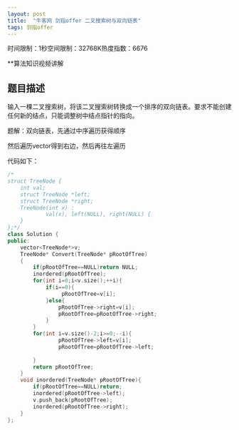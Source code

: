 ```yaml
---
layout: post
title:  "牛客网 剑指offer 二叉搜索树与双向链表"
tags: 剑指offer
---
```

时间限制：1秒空间限制：32768K热度指数：6676

**算法知识视频讲解

## 题目描述

输入一棵二叉搜索树，将该二叉搜索树转换成一个排序的双向链表。要求不能创建任何新的结点，只能调整树中结点指针的指向。



题解：双向链表，先通过中序遍历获得顺序

然后遍历vector得到右边，然后再往左遍历

代码如下：

```c++
/*
struct TreeNode {
	int val;
	struct TreeNode *left;
	struct TreeNode *right;
	TreeNode(int x) :
			val(x), left(NULL), right(NULL) {
	}
};*/
class Solution {
public:
    vector<TreeNode*>v;
    TreeNode* Convert(TreeNode* pRootOfTree)
    {
        if(pRootOfTree==NULL)return NULL;    
        inordered(pRootOfTree);
        for(int i=0;i<v.size();++i){
            if(i==0){
                 pRootOfTree=v[i];
            }else{
                pRootOfTree->right=v[i];
                pRootOfTree=pRootOfTree->right;
            }
        }
        for(int i=v.size()-2;i>=0;--i){
                pRootOfTree->left=v[i];
                pRootOfTree=pRootOfTree->left;
            
        }
        return pRootOfTree;
    }
    void inordered(TreeNode* pRootOfTree){
        if(pRootOfTree==NULL)return;
        inordered(pRootOfTree->left);
        v.push_back(pRootOfTree);
        inordered(pRootOfTree->right);          
    }
};
```

